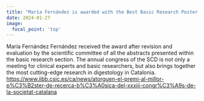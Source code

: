 ```yaml
---
title: "María Fernández is awarded with the Best Basic Research Poster Award at the XXXIII Congress of the Catalan Society of Digestology."
date: 2024-01-27
image:
  focal_point: 'top'
---
```


María Fernández Fernández received the award after revision and evaluation by the scientific committee of all the abstracts presented within the basic research section.  The annual congress of the SCD is not only a meeting for clinical experts and basic researchers, but also brings together the most cutting-edge research in digestology in Catalonia.
https://www.iibb.csic.es/ca/news/atorguen-el-premi-al-millor-p%C3%B2ster-de-recerca-b%C3%A0sica-del-xxxiii-congr%C3%A9s-de-la-societat-catalana